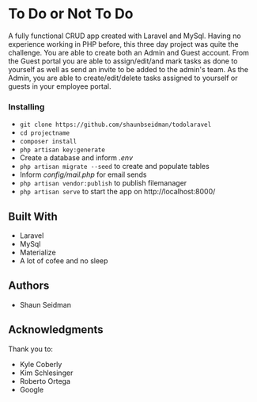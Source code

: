 # To Do or Not To Do

A fully functional CRUD app created with Laravel and MySql. Having no experience working in PHP before, this three day project was quite the challenge.
You are able to create both an Admin and Guest account. From the Guest portal you are able to assign/edit/and mark tasks as done to yourself as well as send an invite to be added to the admin's team. 
As the Admin, you are able to create/edit/delete tasks assigned to yourself or guests in your employee portal.

### Installing

* `git clone https://github.com/shaunbseidman/todolaravel`
* `cd projectname`
* `composer install`
* `php artisan key:generate`
* Create a database and inform *.env*
* `php artisan migrate --seed` to create and populate tables
* Inform *config/mail.php* for email sends
* `php artisan vendor:publish` to publish filemanager
* `php artisan serve` to start the app on http://localhost:8000/

## Built With

* Laravel
* MySql
* Materialize
* A lot of cofee and no sleep

## Authors

* Shaun Seidman

## Acknowledgments
Thank you to:
* Kyle Coberly
* Kim Schlesinger
* Roberto Ortega
* Google
